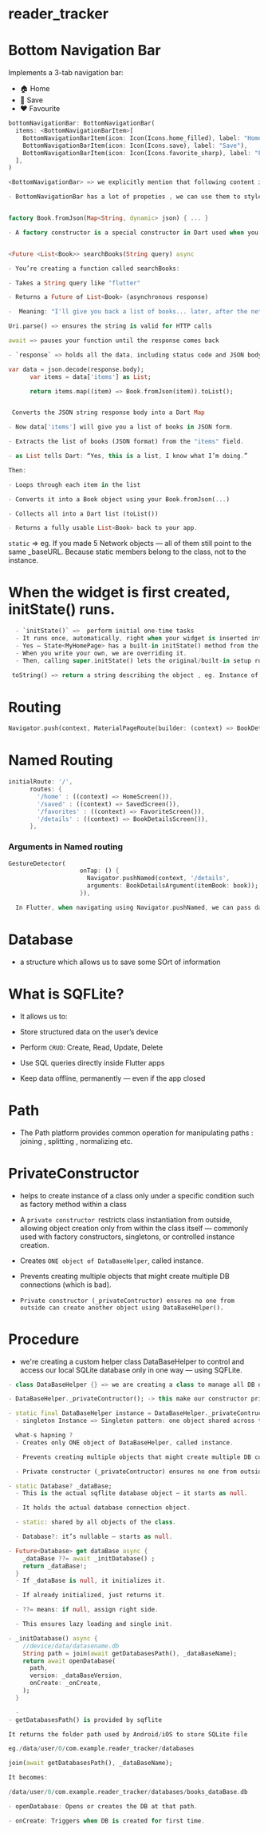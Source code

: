 # reader_tracker

# Bottom Navigation Bar
Implements a 3-tab navigation bar:
- 🏠 Home
- 💾 Save
- ❤️ Favourite

```dart
bottomNavigationBar: BottomNavigationBar(
  items: <BottomNavigationBarItem>[
    BottomNavigationBarItem(icon: Icon(Icons.home_filled), label: "Home"),
    BottomNavigationBarItem(icon: Icon(Icons.save), label: "Save"),
    BottomNavigationBarItem(icon: Icon(Icons.favorite_sharp), label: "Favourite"),
  ],
)

<BottomNavigationBar> => we explicitly mention that following content is ListType 

- BottomNavigationBar has a lot of propeties , we can use them to style and make bottomNavigationBar functional


factory Book.fromJson(Map<String, dynamic> json) { ... }

- A factory constructor is a special constructor in Dart used when you want to return a custom object, not just assign variables like the usual constructor.


<Future <List<Book>> searchBooks(String query) async 

- You’re creating a function called searchBooks:

- Takes a String query like "flutter"

- Returns a Future of List<Book> (asynchronous response)

-  Meaning: "I'll give you back a list of books... later, after the network call finishes."

Uri.parse() => ensures the string is valid for HTTP calls

await => pauses your function until the response comes back

- `response` => holds all the data, including status code and JSON body

var data = json.decode(response.body);
      var items = data['items'] as List;

      return items.map((item) => Book.fromJson(item)).toList();


 Converts the JSON string response body into a Dart Map

- Now data['items'] will give you a list of books in JSON form.

- Extracts the list of books (JSON format) from the "items" field.

- as List tells Dart: “Yes, this is a list, I know what I’m doing.”

Then:

- Loops through each item in the list

- Converts it into a Book object using your Book.fromJson(...)

- Collects all into a Dart list (toList())

- Returns a fully usable List<Book> back to your app.

```


`static` => eg. If you made 5 Network objects — all of them still point to the same _baseURL. Because static members belong to the class, not to the instance.

# When the widget is first created, initState() runs.
```dart
  - `initState()` =>  perform initial one-time tasks
  - It runs once, automatically, right when your widget is inserted into the widget tree — before the UI is built.
  - Yes — State<MyHomePage> has a built-in initState() method from the Flutter framework.
  - When you write your own, we are overriding it.
  - Then, calling super.initState() lets the original/built-in setup run properly.

 toString() => return a string describing the object , eg. Instance of 'Class' , we can override the toString method!
```

# Routing

```dart
Navigator.push(context, MaterialPageRoute(builder: (context) => BookDetailsScreen()));
```

# Named Routing 

```dart
initialRoute: '/',
      routes: {
        '/home' : ((context) => HomeScreen()),
        '/saved' : ((context) => SavedScreen()),
        '/favorites' : ((context) => FavoriteScreen()),
        '/details' : ((context) => BookDetailsScreen()),
      },

```

### Arguments in Named routing 

```dart
GestureDetector(
                    onTap: () {
                      Navigator.pushNamed(context, '/details',
                      arguments: BookDetailsArgument(itemBook: book));
                    }),

  In Flutter, when navigating using Navigator.pushNamed, we can pass data to the next screen using the arguments parameter. On the destination screen, we retrieve it with ModalRoute.of(context)?.settings.arguments. For clean data transfer, we often wrap this data in a model class like BookDetailsArgument.
```


# Database 

- a structure which allows us to save some SOrt of information



# What is SQFLite?
- It allows us to:

- Store structured data on the user’s device

- Perform `CRUD`: Create, Read, Update, Delete

- Use SQL queries directly inside Flutter apps

- Keep data offline, permanently — even if the app closed

# Path

- The Path platform provides common operation for manipulating paths : joining , splitting , normalizing etc.

# PrivateConstructor

- helps to create instance of a class only under a specific condition such as factory method within a class

- A `private constructor `restricts class instantiation from outside, allowing object creation only from within the class itself — commonly used with factory constructors, singletons, or controlled instance creation.

- Creates   `ONE object of DataBaseHelper`, called instance.

- Prevents creating multiple objects that might create multiple DB connections (which is bad).

- `Private constructor (_privateContructor) ensures no one from outside can create another object using DataBaseHelper().`

# Procedure

- we're creating a custom helper class DataBaseHelper to control and access our local SQLite database only in one way — using SQFLite.

```dart
- class DataBaseHelper {} => we are creating a class to manage all DB operations.

- DataBaseHelper._privateContructor(); -> this make our constructor private , forces singleton

- static final DataBaseHelper instance = DataBaseHelper._privateContructor();
  - singleton Instance => Singleton pattern: one object shared across the app.

  what-s hapning ? 
  - Creates only ONE object of DataBaseHelper, called instance.

  - Prevents creating multiple objects that might create multiple DB connections (which is bad).

  - Private constructor (_privateContructor) ensures no one from outside can create another object using DataBaseHelper().

- static Database? _dataBase;
  - This is the actual sqflite database object — it starts as null.

  - It holds the actual database connection object.

  - static: shared by all objects of the class.

  - Database?: it’s nullable — starts as null.

- Future<Database> get dataBase async {
    _dataBase ??= await _initDatabase() ;  
    return _dataBase!;
  }
  - If _dataBase is null, it initializes it.

  - If already initialized, just returns it.

  - ??= means: if null, assign right side.

  - This ensures lazy loading and single init.

- _initDatabase() async {
    //device/data/datasename.db
    String path = join(await getDatabasesPath(), _dataBaseName);
    return await openDatabase(
      path,
      version: _dataBaseVersion,
      onCreate: _onCreate,
    );
  }

  - 
- getDatabasesPath() is provided by sqflite

It returns the folder path used by Android/iOS to store SQLite file

eg./data/user/0/com.example.reader_tracker/databases

join(await getDatabasesPath(), _dataBaseName);

It becomes:

/data/user/0/com.example.reader_tracker/databases/books_dataBase.db

- openDatabase: Opens or creates the DB at that path.

- onCreate: Triggers when DB is created for first time.



